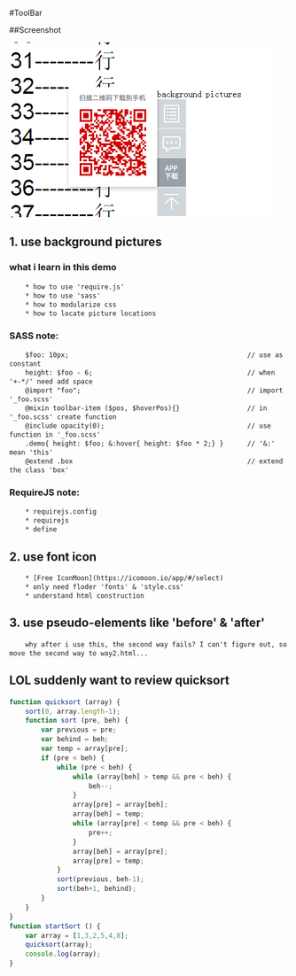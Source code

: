 #ToolBar

##Screenshot

![](https://github.com/yxfanxiao/myFrontEndDemo/raw/master/toolbar/img/screenshot1.png)

## 1. use background pictures
### what i learn in this demo
		* how to use 'require.js'
		* how to use 'sass'
		* how to modularize css 
		* how to locate picture locations

### SASS note:
		$foo: 10px;												// use as constant
		height: $foo - 6;										// when '+-*/' need add space
		@import "foo";											// import '_foo.scss'
		@mixin toolbar-item ($pos, $hoverPos){} 				// in '_foo.scss' create function
		@include opacity(0);									// use function in '_foo.scss' 
		.demo{ height: $foo; &:hover{ height: $foo * 2;} }  	// '&:'  mean 'this'
		@extend .box          	 								// extend the class 'box'

### RequireJS note:
		* requirejs.config    									
		* requirejs
		* define

## 2. use font icon
		* [Free IconMoon](https://icomoon.io/app/#/select)
		* only need floder 'fonts' & 'style.css'
		* understand html construction 

## 3. use pseudo-elements like 'before' & 'after' 
		why after i use this, the second way fails? I can't figure out, so move the second way to way2.html...

## LOL suddenly want to review quicksort 
```javascript
function quicksort (array) {
	sort(0, array.length-1);
	function sort (pre, beh) {
		var previous = pre;
		var behind = beh;
		var temp = array[pre];
		if (pre < beh) {
			while (pre < beh) {
				while (array[beh] > temp && pre < beh) {
					beh--;
				}
				array[pre] = array[beh];
				array[beh] = temp;
				while (array[pre] < temp && pre < beh) {
					pre++;
				}
				array[beh] = array[pre];
				array[pre] = temp;			
			}
			sort(previous, beh-1);
			sort(beh+1, behind);			
		}
	}
}
function startSort () {
	var array = [1,3,2,5,4,8];
	quicksort(array);
	console.log(array);
}

```
